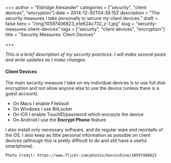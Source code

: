 +++
author = "Eldridge Alexander"
categories = ["security", "client devices", "encryption"]
date = 2014-12-30T04:39:15Z
description = "The security measures I take personally to secure my client devices."
draft = false
hero = "/img/10597406823_e1e624c732_z-1.jpg"
slug = "security-measures-client-devices"
tags = ["security", "client devices", "encryption"]
title = "Security Measures: Client Devices"

+++

*This is a brief description of my security practices. I will make several posts and write updates as I make changes.*

#### Client Devices

The main security measure I take on my individual devices is to use full disk encryption and not allow anyone else to use the device (unless there is a guest account).

* On Macs I enable FileVault
* On Windows I use BitLocker
* On iOS I enable TouchID/password which encrpyts the device
* On Android I use the **Encrypt Phone** feature

I also install only necessary software, and do regular wipe and resintalls of the OS. I also keep as little personal information as possible on client devices (although this is pretty difficult to do and still have a useful smartphone).


`Photo Credit: https://www.flickr.com/photos/kevinshine/10597406823`